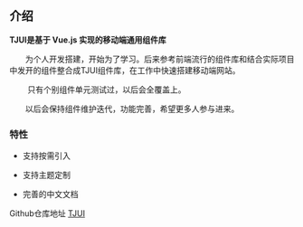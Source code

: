 ## 介绍

**TJUI是基于 Vue.js 实现的移动端通用组件库**

&emsp;&emsp;为个人开发搭建，开始为了学习。后来参考前端流行的组件库和结合实际项目中发开的组件整合成TJUI组件库，在工作中快速搭建移动端网站。

&emsp;&emsp; 只有个别组件单元测试过，以后会全覆盖上。

&emsp;&emsp;以后会保持组件维护迭代，功能完善，希望更多人参与进来。

### 特性

- 支持按需引入

- 支持主题定制

- 完善的中文文档

Github仓库地址 [TJUI](https://github.com/myronyang/TJUI)